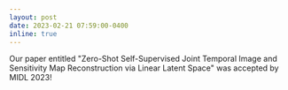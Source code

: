 ```yaml
---
layout: post
date: 2023-02-21 07:59:00-0400
inline: true
---
```


Our paper entitled "Zero-Shot Self-Supervised Joint Temporal Image and Sensitivity Map Reconstruction via Linear Latent Space" was accepted by MIDL 2023!

